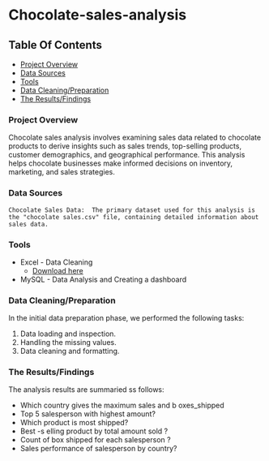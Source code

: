 # Chocolate-sales-analysis
## Table Of Contents
 
 - [Project Overview](#Project-Overview)
 - [Data Sources](#Data-Sources)
 - [Tools](#Tools)
 - [Data Cleaning/Preparation](#Data-Cleaning/Preparation)
 - [The Results/Findings](#The-Results/Findings)
 

### Project Overview

   Chocolate sales analysis involves examining sales data related to chocolate products to derive insights such as sales trends, top-selling products, customer demographics, and geographical performance. This analysis helps 
   chocolate businesses make informed decisions on inventory, marketing, and sales strategies.

### Data Sources

    Chocolate Sales Data:  The primary dataset used for this analysis is the "chocolate sales.csv" file, containing detailed information about sales data.
    
### Tools

- Excel - Data Cleaning
  - [Download here](https://drive.google.com/file/d/1e7cCy_HtZHUE5VICx1try9dSP9V6hucU/view?usp=drive_link)
- MySQL - Data Analysis and Creating a dashboard

### Data Cleaning/Preparation

In the initial data preparation phase, we performed the following tasks:
1. Data loading and inspection.
2. Handling the missing values.
3. Data cleaning and formatting.

### The Results/Findings

The analysis results are summaried ss follows:

-  Which country gives the maximum sales and b oxes_shipped
-  Top 5 salesperson with  highest amount?
-  Which product is most shipped?
-  Best -s elling product by total amount sold ?
-  Count of box shipped for each  salesperson ?
-  Sales performance of salesperson by country?

